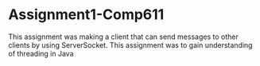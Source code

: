 # Assignment1-Comp611
This assignment was making a client that can send messages to other clients by using ServerSocket. This assignment was to gain understanding of threading in Java

